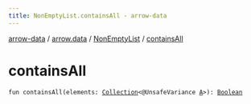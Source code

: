 ```yaml
---
title: NonEmptyList.containsAll - arrow-data
---
```


[arrow-data](../../index.html) / [arrow.data](../index.html) / [NonEmptyList](index.html) / [containsAll](./contains-all.html)

# containsAll

`fun containsAll(elements: `[`Collection`](https://kotlinlang.org/api/latest/jvm/stdlib/kotlin.collections/-collection/index.html)`<@UnsafeVariance `[`A`](index.html#A)`>): `[`Boolean`](https://kotlinlang.org/api/latest/jvm/stdlib/kotlin/-boolean/index.html)